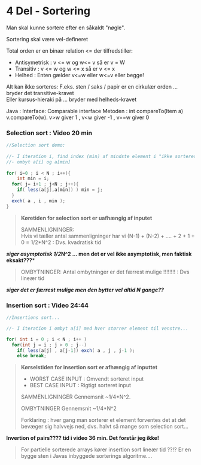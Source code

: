 # 4 Del - Sortering

Man skal kunne sortere efter en såkaldt "nøgle".

Sortering skal være vel-defineret

Total orden er en binær relation <= der tilfredstiller:
- Antisymetrisk : v <= w og w<= v så er v = W
- Transitiv : v <= w og w <= x så er v <= x
- Helhed : Enten gælder v<=w eller w<=v eller begge!

Alt kan ikke sorteres:
F.eks. sten / saks / papir er en cirkulær orden ...  bryder det transitive-kravet  
Eller kursus-hieraki på ... bryder med helheds-kravet

Java : 
Interface:  Comparable<Item> interface
Metoden : int compareTo(Item a) 
v.compareTo(w).    v>w  giver 1 , v<w giver -1 , v==w giver 0
                                      

                                      
### Selection sort : Video 20 min

                                      
```java
//Selection sort demo:
                                      
//- I iteration i, find index (min) af mindste element i "ikke sorterede del af arrayet"
//- ombyt a[i] og a[min]                                                                          
                                      
for( i=0 ; i < N ; i++){
    int min = i;
  for( j= i+1 ; j<N ; j++){
    if( less(a[j],a[min]) ) min = j;                
  }
  exch( a , i , min );                    
}                                                                            
```                                      

> ****Køretiden for selection sort er uafhængig af inputet****   
>
>SAMMENLIGNINGER:  
> Hvis vi tæller antal sammenligninger har vi
>(N-1) + (N-2) + .... + 2 + 1 + 0 = 1/2*N^2  : Dvs. kvadratisk tid 
> 

***siger asymptotisk 1/2*N^2 ... men det er vel ikke asymptotisk, men faktisk eksakt???***
>
>OMBYTNINGER:
>Antal ombytninger er det færrest mulige !!!!!!!! : Dvs lineær tid                   
>

***siger det er færrest mulige men den bytter vel altid N gange??***
                    
### Insertion sort : Video 24:44
  
```java
//Insertions sort...

//- I iteration i ombyt a[i] med hver størrer element til venstre...

for( int i = 0 ; i < N ; i++ )
  for(int j = i ; j > 0 ; j--)
    if( less(a[j] , a[j-1]) exch( a , j , j-1 );
    else break;  
```  
> ****Kørselstiden for insertion sort er afhængig af inputtet****
>- WORST CASE INPUT : Omvendt sorteret input
>- BEST CASE INPUT : Rigtigt sorteret input
>
> SAMMENLIGNINGER Gennemsnit ~1/4*N^2.  
>  
> OMBYTNINGER Gennemsnit ~1/4*N^2
>
>Forklaring : hver gang man sorterer et element forventes det at det bevæger sig halvvejs ned,
>dvs. halvt så mange som selection sort...
  
****Invertion of pairs???? tid i video 36 min. Det forstår jeg ikke!****

>For partielle sorterede arrays kører insertion sort lineær tid ??!?
>Er en bygge sten i Javas inbyggede sorterings algoritme....
  

  
  
  
                                      
                                      
                                      
